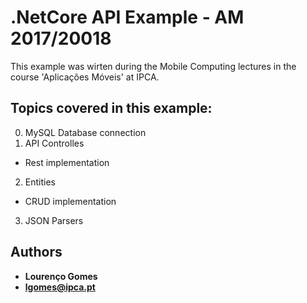 # .NetCore API Example - AM 2017/20018
This example was wirten during the Mobile Computing lectures in the course 'Aplicações Móveis' at IPCA.

## Topics covered in this example:
0. MySQL Database connection
1. API Controlles
  - Rest implementation
2. Entities
  - CRUD implementation
3. JSON Parsers

## Authors 

* **Lourenço Gomes** 
* **lgomes@ipca.pt** 
